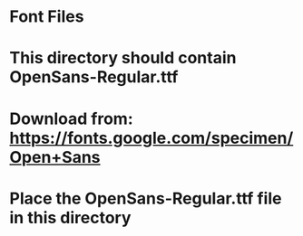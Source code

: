 # Font Files
# This directory should contain OpenSans-Regular.ttf
# Download from: https://fonts.google.com/specimen/Open+Sans
# Place the OpenSans-Regular.ttf file in this directory